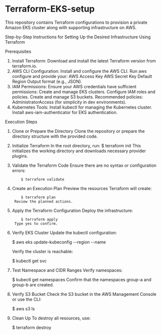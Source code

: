 # Terraform-EKS-setup
This repository contains Terraform configurations to provision a private Amazon EKS cluster along with supporting infrastructure on AWS. 


Step-by-Step Instructions for Setting Up the Desired Infrastructure Using Terraform

Prerequisites
1.  Install Terraform: Download and install the latest Terraform version from terraform.io.
2.  AWS CLI Configuration: Install and configure the AWS CLI.
    Run aws configure and provide your:
        AWS Access Key
        AWS Secret Key
        Default Region
        Output format (e.g., JSON).
3.  IAM Permissions:
    Ensure your AWS credentials have sufficient permissions:
        Create and manage EKS clusters.
        Configure IAM roles and policies.
        Create and manage S3 buckets.
    Recommended policies:
        AdministratorAccess (for simplicity in dev environments).
4.  Kubernetes Tools:
        Install kubectl for managing the Kubernetes cluster.
        Install aws-iam-authenticator for EKS authentication.

Execution Steps
1. Clone or Prepare the Directory
        Clone the repository or prepare the directory structure with the provided code.

2. Initialize Terraform
        In the root directory, run:
           $ terraform init
        This initializes the working directory and downloads necessary provider plugins.

3. Validate the Terraform Code
        Ensure there are no syntax or configuration errors:

           $ terraform validate

4. Create an Execution Plan
        Preview the resources Terraform will create:

           $ terraform plan
        Review the planned actions.

5. Apply the Terraform Configuration
        Deploy the infrastructure:

           $ terraform apply
        Type yes to confirm.

6. Verify EKS Cluster
    Update the kubectl configuration:

    $ aws eks update-kubeconfig --region <region> --name <cluster-name>

    Verify the cluster is reachable:

    $ kubectl get svc

7. Test Namespace and CIDR Ranges
    Verify namespaces:

    $ kubectl get namespaces
    Confirm that the namespaces group-a and group-b are created.

8. Verify S3 Bucket
    Check the S3 bucket in the AWS Management Console or use the CLI:

    $ aws s3 ls

9. Clean Up
    To destroy all resources, use:

    $ terraform destroy